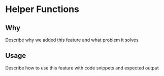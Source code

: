 # Helper Functions

## Why
Describe why we added this feature and what problem it solves

## Usage
Describe how to use this feature with code snippets and expected output
